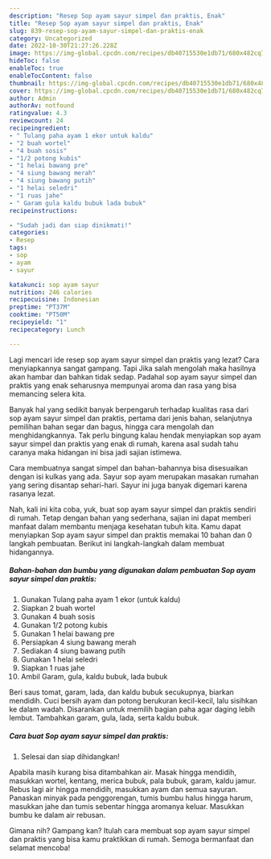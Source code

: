 ```yaml
---
description: "Resep Sop ayam sayur simpel dan praktis, Enak"
title: "Resep Sop ayam sayur simpel dan praktis, Enak"
slug: 839-resep-sop-ayam-sayur-simpel-dan-praktis-enak
category: Uncategorized
date: 2022-10-30T21:27:26.228Z
image: https://img-global.cpcdn.com/recipes/db40715530e1db71/680x482cq70/sop-ayam-sayur-simpel-dan-praktis-foto-resep-utama.jpg
hideToc: false
enableToc: true
enableTocContent: false
thumbnail: https://img-global.cpcdn.com/recipes/db40715530e1db71/680x482cq70/sop-ayam-sayur-simpel-dan-praktis-foto-resep-utama.jpg
cover: https://img-global.cpcdn.com/recipes/db40715530e1db71/680x482cq70/sop-ayam-sayur-simpel-dan-praktis-foto-resep-utama.jpg
author: Admin
authorAv: notfound
ratingvalue: 4.3
reviewcount: 24
recipeingredient:
- " Tulang paha ayam 1 ekor untuk kaldu"
- "2 buah wortel"
- "4 buah sosis"
- "1/2 potong kubis"
- "1 helai bawang pre"
- "4 siung bawang merah"
- "4 siung bawang putih"
- "1 helai seledri"
- "1 ruas jahe"
- " Garam gula kaldu bubuk lada bubuk"
recipeinstructions:

- "Sudah jadi dan siap dinikmati!"
categories:
- Resep
tags:
- sop
- ayam
- sayur

katakunci: sop ayam sayur 
nutrition: 246 calories
recipecuisine: Indonesian
preptime: "PT37M"
cooktime: "PT50M"
recipeyield: "1"
recipecategory: Lunch

---
```



Lagi mencari ide resep sop ayam sayur simpel dan praktis yang lezat? Cara menyiapkannya sangat gampang. Tapi Jika salah mengolah maka hasilnya akan hambar dan bahkan tidak sedap. Padahal sop ayam sayur simpel dan praktis yang enak seharusnya mempunyai aroma dan rasa yang bisa memancing selera kita.


Banyak hal yang sedikit banyak berpengaruh terhadap kualitas rasa dari sop ayam sayur simpel dan praktis, pertama dari jenis bahan, selanjutnya pemilihan bahan segar dan bagus, hingga cara mengolah dan menghidangkannya. Tak perlu bingung kalau hendak menyiapkan sop ayam sayur simpel dan praktis yang enak di rumah, karena asal sudah tahu caranya maka hidangan ini bisa jadi sajian istimewa.

Cara membuatnya sangat simpel dan bahan-bahannya bisa disesuaikan dengan isi kulkas yang ada. Sayur sop ayam merupakan masakan rumahan yang sering disantap sehari-hari. Sayur ini juga banyak digemari karena rasanya lezat.


Nah, kali ini kita coba, yuk, buat sop ayam sayur simpel dan praktis sendiri di rumah. Tetap dengan bahan yang sederhana, sajian ini dapat memberi manfaat dalam membantu menjaga kesehatan tubuh kita. Kamu dapat menyiapkan Sop ayam sayur simpel dan praktis memakai 10 bahan dan 0 langkah pembuatan. Berikut ini langkah-langkah dalam membuat hidangannya.

<!--inarticleads1-->

##### Bahan-bahan dan bumbu yang digunakan dalam pembuatan Sop ayam sayur simpel dan praktis:

1. Gunakan  Tulang paha ayam 1 ekor (untuk kaldu)
1. Siapkan 2 buah wortel
1. Gunakan 4 buah sosis
1. Gunakan 1/2 potong kubis
1. Gunakan 1 helai bawang pre
1. Persiapkan 4 siung bawang merah
1. Sediakan 4 siung bawang putih
1. Gunakan 1 helai seledri
1. Siapkan 1 ruas jahe
1. Ambil  Garam, gula, kaldu bubuk, lada bubuk


Beri saus tomat, garam, lada, dan kaldu bubuk secukupnya, biarkan mendidih. Cuci bersih ayam dan potong berukuran kecil-kecil, lalu sisihkan ke dalam wadah. Disarankan untuk memilih bagian paha agar daging lebih lembut. Tambahkan garam, gula, lada, serta kaldu bubuk. 

<!--inarticleads2-->

##### Cara buat Sop ayam sayur simpel dan praktis:


1. Selesai dan siap dihidangkan!

Apabila masih kurang bisa ditambahkan air. Masak hingga mendidih, masukkan wortel, kentang, merica bubuk, pala bubuk, garam, kaldu jamur. Rebus lagi air hingga mendidih, masukkan ayam dan semua sayuran. Panaskan minyak pada penggorengan, tumis bumbu halus hingga harum, masukkan jahe dan tumis sebentar hingga aromanya keluar. Masukkan bumbu ke dalam air rebusan. 

Gimana nih? Gampang kan? Itulah cara membuat sop ayam sayur simpel dan praktis yang bisa kamu praktikkan di rumah. Semoga bermanfaat dan selamat mencoba!
